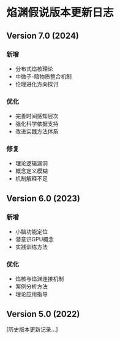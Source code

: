 # 焰渊假说版本更新日志

## Version 7.0 (2024)
### 新增
- 分布式焰核理论
- 中微子-暗物质整合机制
- 伦理进化方向探讨

### 优化
- 完善时间感知层次
- 强化科学依据支持
- 改进实践方法体系

### 修复
- 理论逻辑漏洞
- 概念定义模糊
- 机制解释不足

## Version 6.0 (2023)
### 新增
- 小脑功能定位
- 潜意识GPU概念
- 实践训练方法

### 优化
- 焰核与焰渊连接机制
- 案例分析方法
- 理论应用指导

## Version 5.0 (2022)
[历史版本更新记录...]
